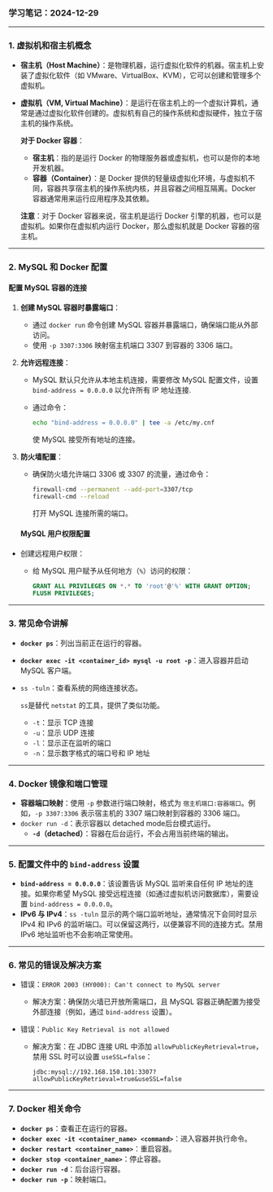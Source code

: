 ### **学习笔记：2024-12-29**

------

### 1. **虚拟机和宿主机概念**

- **宿主机（Host Machine）**：是物理机器，运行虚拟化软件的机器。宿主机上安装了虚拟化软件（如 VMware、VirtualBox、KVM），它可以创建和管理多个虚拟机。

- **虚拟机（VM, Virtual Machine）**：是运行在宿主机上的一个虚拟计算机，通常是通过虚拟化软件创建的。虚拟机有自己的操作系统和虚拟硬件，独立于宿主机的操作系统。

  **对于 Docker 容器**：

  - **宿主机**：指的是运行 Docker 的物理服务器或虚拟机，也可以是你的本地开发机器。
  - **容器（Container）**：是 Docker 提供的轻量级虚拟化环境，与虚拟机不同，容器共享宿主机的操作系统内核，并且容器之间相互隔离。Docker 容器通常用来运行应用程序及其依赖。

  **注意**：对于 Docker 容器来说，宿主机是运行 Docker 引擎的机器，也可以是虚拟机。如果你在虚拟机内运行 Docker，那么虚拟机就是 Docker 容器的宿主机。

------

### 2. **MySQL 和 Docker 配置**

#### 	配置 MySQL 容器的连接

1. **创建 MySQL 容器时暴露端口**：

   - 通过 `docker run` 命令创建 MySQL 容器并暴露端口，确保端口能从外部访问。
   - 使用 `-p 3307:3306` 映射宿主机端口 3307 到容器的 3306 端口。

2. **允许远程连接**：

   - MySQL 默认只允许从本地主机连接，需要修改 MySQL 配置文件，设置 `bind-address = 0.0.0.0` 以允许所有 IP 地址连接.

   - 通过命令：

     ```bash
     echo "bind-address = 0.0.0.0" | tee -a /etc/my.cnf
     ```

     使 MySQL 接受所有地址的连接。

3. **防火墙配置**：

   - 确保防火墙允许端口 3306 或 3307 的流量，通过命令：

     ```bash
     firewall-cmd --permanent --add-port=3307/tcp
     firewall-cmd --reload
     ```

     打开 MySQL 连接所需的端口。

   #### MySQL 用户权限配置

- 创建远程用户权限：

  - 给 MySQL 用户赋予从任何地方（`%`）访问的权限：

    ```sql
    GRANT ALL PRIVILEGES ON *.* TO 'root'@'%' WITH GRANT OPTION;
    FLUSH PRIVILEGES;
    ```

------

### 3. **常见命令讲解**

- **`docker ps`**：列出当前正在运行的容器。

- **`docker exec -it <container_id> mysql -u root -p`**：进入容器并启动 MySQL 客户端。

- `ss -tuln`：查看系统的网络连接状态。

  `ss`是替代 `netstat` 的工具，提供了类似功能。

  - `-t`：显示 TCP 连接
  - `-u`：显示 UDP 连接
  - `-l`：显示正在监听的端口
  - `-n`：显示数字格式的端口号和 IP 地址

------

### 4. **Docker 镜像和端口管理**

- **容器端口映射**：使用 `-p` 参数进行端口映射，格式为 `宿主机端口:容器端口`。例如，`-p 3307:3306` 表示宿主机的 3307 端口映射到容器的 3306 端口。
- `docker run -d`：表示容器以 detached mode后台模式运行。
  - **`-d`（detached）**：容器在后台运行，不会占用当前终端的输出。

------

### 5. **配置文件中的 `bind-address` 设置**

- **`bind-address = 0.0.0.0`**：该设置告诉 MySQL 监听来自任何 IP 地址的连接。如果你希望 MySQL 接受远程连接（如通过虚拟机访问数据库），需要设置 `bind-address = 0.0.0.0`。
- **IPv6 与 IPv4**：`ss -tuln` 显示的两个端口监听地址，通常情况下会同时显示 IPv4 和 IPv6 的监听端口。可以保留这两行，以便兼容不同的连接方式。禁用 IPv6 地址监听也不会影响正常使用。

------

### 6. **常见的错误及解决方案**

- 错误：`ERROR 2003 (HY000): Can't connect to MySQL server`

  - 解决方案：确保防火墙已开放所需端口，且 MySQL 容器正确配置为接受外部连接（例如，通过 `bind-address` 设置）。

- 错误：`Public Key Retrieval is not allowed`

  - 解决方案：在 JDBC 连接 URL 中添加 `allowPublicKeyRetrieval=true`，禁用 SSL 时可以设置 `useSSL=false`：

      ```text
      jdbc:mysql://192.168.150.101:3307?allowPublicKeyRetrieval=true&useSSL=false
      ```

------

### 7. **Docker 相关命令**

- **`docker ps`**：查看正在运行的容器。
- **`docker exec -it <container_name> <command>`**：进入容器并执行命令。
- **`docker restart <container_name>`**：重启容器。
- **`docker stop <container_name>`**：停止容器。
- **`docker run -d`**：后台运行容器。
- **`docker run -p`**：映射端口。